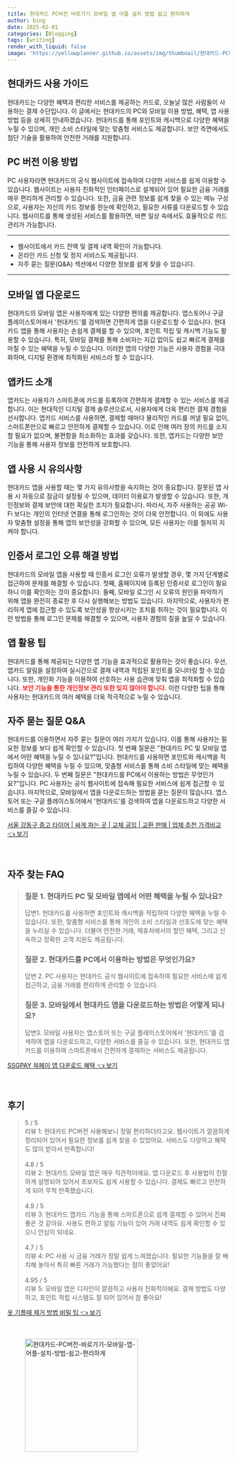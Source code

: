 ```yaml
---
title: 현대카드 PC버전 바로가기 모바일 앱 어플 설치 방법 쉽고 편리하게
author: bing
date: 2025-02-01
categories: [Blogging]
tags: [writing]
render_with_liquid: false
image: 'https://yellowplanner.github.io/assets/img/thumbnail/현대카드-PC버전-바로가기-모바일-앱-어플-설치-방법-쉽고-편리하게.webp'
---
```



<h2 id='현대카드_사용_가이드'>현대카드 사용 가이드</h2>

<p>현대카드는 다양한 혜택과 편리한 서비스를 제공하는 카드로, 오늘날 많은 사람들이 사용하는 결제 수단입니다. 이 글에서는 현대카드의 PC와 모바일 이용 방법, 혜택, 앱 사용 방법 등을 상세히 안내하겠습니다. 현대카드를 통해 포인트와 캐시백으로 다양한 혜택을 누릴 수 있으며, 개인 소비 스타일에 맞는 맞춤형 서비스도 제공합니다. 보안 측면에서도 첨단 기술을 활용하여 안전한 거래를 지원합니다.</p>

<h2 id='PC_버전_이용_방법'>PC 버전 이용 방법</h2>

<p>PC 사용자라면 현대카드의 공식 웹사이트에 접속하여 다양한 서비스를 쉽게 이용할 수 있습니다. 웹사이트는 사용자 친화적인 인터페이스로 설계되어 있어 필요한 금융 거래를 매우 편리하게 관리할 수 있습니다. 또한, 금융 관련 정보를 쉽게 찾을 수 있는 메뉴 구성으로, 사용자는 자신의 카드 정보를 한눈에 확인하고, 필요한 서류를 다운로드할 수 있습니다. 웹사이트를 통해 생성된 서비스를 활용하면, 바쁜 일상 속에서도 효율적으로 카드 관리가 가능합니다.</p>

<hr />

<ul>
    <li>웹사이트에서 카드 잔액 및 결제 내역 확인이 가능합니다.</li>
    <li>온라인 카드 신청 및 정지 서비스도 제공됩니다.</li>
    <li>자주 묻는 질문(Q&A) 섹션에서 다양한 정보를 쉽게 찾을 수 있습니다.</li>
</ul>

<hr />

<h2 id='모바일_앱_다운로드'>모바일 앱 다운로드</h2>

<p>현대카드의 모바일 앱은 사용자에게 있는 다양한 편의를 제공합니다. 앱스토어나 구글 플레이스토어에서 '현대카드'를 검색하면 간편하게 앱을 다운로드할 수 있습니다. 현대카드 앱을 통해 사용자는 손쉽게 결제를 할 수 있으며, 포인트 적립 및 캐시백 기능도 활용할 수 있습니다. 특히, 모바일 결제를 통해 소비자는 지갑 없이도 쉽고 빠르게 결제를 마칠 수 있는 혜택을 누릴 수 있습니다. 이러한 앱의 다양한 기능은 사용자 경험을 극대화하며, 디지털 환경에 최적화된 서비스라 할 수 있습니다.</p>

<h2 id='앱카드_소개'>앱카드 소개</h2>

<p>앱카드는 사용자가 스마트폰에 카드를 등록하여 간편하게 결제할 수 있는 서비스를 제공합니다. 이는 현대적인 디지털 결제 솔루션으로서, 사용자에게 더욱 편리한 결제 경험을 선사합니다. 앱카드 서비스를 사용하면, 결제할 때마다 물리적인 카드를 꺼낼 필요 없이, 스마트폰만으로 빠르고 안전하게 결제할 수 있습니다. 이로 인해 여러 장의 카드를 소지할 필요가 없으며, 불편함을 최소화하는 효과를 갖습니다. 또한, 앱카드는 다양한 보안 기능을 통해 사용자 정보를 안전하게 보호합니다.</p>

<h2 id='앱_사용_시_유의사항'>앱 사용 시 유의사항</h2>

<p>현대카드 앱을 사용할 때는 몇 가지 유의사항을 숙지하는 것이 중요합니다. 잘못된 앱 사용 시 자동으로 잠금이 설정될 수 있으며, 데이터 이용료가 발생할 수 있습니다. 또한, 개인정보와 결제 보안에 대한 확실한 조치가 필요합니다. 따라서, 자주 사용하는 공공 Wi-Fi 보다는 개인의 인터넷 연결을 통해 로그인하는 것이 더욱 안전합니다. 이 외에도 사용자 맞춤형 설정을 통해 앱의 보안성을 강화할 수 있으며, 모든 사용자는 이를 철저히 지켜야 합니다.</p>

<h2 id='인증서_로그인_오류_해결'>인증서 로그인 오류 해결 방법</h2>

<p>현대카드의 모바일 앱을 사용할 때 인증서 로그인 오류가 발생할 경우, 몇 가지 단계별로 접근하여 문제를 해결할 수 있습니다. 첫째, 홈페이지에 등록된 인증서로 로그인이 필요하니 이를 확인하는 것이 중요합니다. 둘째, 모바일 로그인 시 오류의 원인을 파악하기 위해 앱을 완전히 종료한 후 다시 실행해보는 방법도 있습니다. 마지막으로, 사용자가 편리하게 앱에 접근할 수 있도록 보안성을 향상시키는 조치를 취하는 것이 필요합니다. 이런 방법을 통해 로그인 문제를 해결할 수 있으며, 사용자 경험의 질을 높일 수 있습니다.</p>

<h2 id='앱_활용_팁'>앱 활용 팁</h2>

<p>현대카드를 통해 제공되는 다양한 앱 기능을 효과적으로 활용하는 것이 좋습니다. 우선, 앱카드 알림을 설정하여 실시간으로 결제 내역과 적립된 포인트를 모니터링 할 수 있습니다. 또한, 개인화 기능을 이용하여 선호하는 사용 습관에 맞춰 앱을 최적화할 수 있습니다. <b><span style="color: #ee2323;">보안 기능을 통한 개인정보 관리 또한 잊지 않아야 합니다.</span></b> 이런 다양한 팁을 통해 사용자는 현대카드의 여러 혜택을 더욱 적극적으로 누릴 수 있습니다. </p>

<h2 id='자주_묻는_질문_QNA'>자주 묻는 질문 Q&A</h2>

<p>현대카드를 이용하면서 자주 묻는 질문이 여러 가지가 있습니다. 이를 통해 사용자는 필요한 정보를 보다 쉽게 확인할 수 있습니다. 첫 번째 질문은 "현대카드 PC 및 모바일 앱에서 어떤 혜택을 누릴 수 있나요?"입니다. 현대카드를 사용하면 포인트와 캐시백을 적립하여 다양한 혜택을 누릴 수 있으며, 맞춤형 서비스를 통해 소비 스타일에 맞는 혜택을 누릴 수 있습니다. 두 번째 질문은 "현대카드를 PC에서 이용하는 방법은 무엇인가요?"입니다. PC 사용자는 공식 웹사이트에 접속해 필요한 서비스에 쉽게 접근할 수 있습니다. 마지막으로, 모바일에서 앱을 다운로드하는 방법을 묻는 질문이 많습니다. 앱스토어 또는 구글 플레이스토어에서 '현대카드'를 검색하여 앱을 다운로드하고 다양한 서비스를 즐길 수 있습니다.</p>


<p><a class="click-button" title="서울 강동구 중고 타이어 | 싸게 파는 곳 | 교체 공임 | 교환 판매 | 업체 추천 가격비교" href="https://yellowplanner.github.io/posts/%EC%84%9C%EC%9A%B8-%EA%B0%95%EB%8F%99%EA%B5%AC-%EC%A4%91%EA%B3%A0-%ED%83%80%EC%9D%B4%EC%96%B4-%EC%8B%B8%EA%B2%8C-%ED%8C%8C%EB%8A%94-%EA%B3%B3-%EA%B5%90%EC%B2%B4-%EA%B3%B5%EC%9E%84-%EA%B5%90%ED%99%98-%ED%8C%90%EB%A7%A4-%EC%97%85%EC%B2%B4-%EC%B6%94%EC%B2%9C-%EA%B0%80%EA%B2%A9%EB%B9%84%EA%B5%90/" rel="dofollow">서울 강동구 중고 타이어 | 싸게 파는 곳 | 교체 공임 | 교환 판매 | 업체 추천 가격비교 👈 보기</a></p><br>
<h2 id='자주_찾는_FAQ'>자주 찾는 FAQ</h2>
<div itemscope="" itemtype="https://schema.org/FAQPage"> 
<blockquote> 
<div itemscope="" itemprop="mainEntity" itemtype="https://schema.org/Question"> 
<h3 itemprop="name">질문 1. 현대카드 PC 및 모바일 앱에서 어떤 혜택을 누릴 수 있나요?</h3> 
<div itemscope="" itemprop="acceptedAnswer" itemtype="https://schema.org/Answer"> 
<span itemprop="text"> 
<p>답변1. 현대카드를 사용하면 포인트와 캐시백을 적립하여 다양한 혜택을 누릴 수 있습니다. 또한, 맞춤형 서비스를 통해 개인의 소비 스타일과 선호도에 맞는 혜택을 누리실 수 있습니다. 더불어 안전한 거래, 제휴처에서의 할인 혜택, 그리고 신속하고 정확한 고객 지원도 제공됩니다.</p> 
</span> 
</div> 
</div> 
<div itemscope="" itemprop="mainEntity" itemtype="https://schema.org/Question"> 
<h3 itemprop="name">질문 2. 현대카드를 PC에서 이용하는 방법은 무엇인가요?</h3> 
<div itemscope="" itemprop="acceptedAnswer" itemtype="https://schema.org/Answer"> 
<span itemprop="text"> 
<p>답변 2. PC 사용자는 현대카드 공식 웹사이트에 접속하여 필요한 서비스에 쉽게 접근하고, 금융 거래를 편리하게 관리할 수 있습니다.</p> 
</span> 
</div> 
</div> 
<div itemscope="" itemprop="mainEntity" itemtype="https://schema.org/Question"> 
<h3 itemprop="name">질문 3. 모바일에서 현대카드 앱을 다운로드하는 방법은 어떻게 되나요?</h3> 
<div itemscope="" itemprop="acceptedAnswer" itemtype="https://schema.org/Answer"> 
<span itemprop="text"> 
<p>답변3. 모바일 사용자는 앱스토어 또는 구글 플레이스토어에서 '현대카드'를 검색하여 앱을 다운로드하고, 다양한 서비스를 즐길 수 있습니다. 또한, 현대카드 앱카드를 이용하여 스마트폰에서 간편하게 결제하는 서비스도 제공됩니다.</p> 
</span> 
</div> 
</div> 
</blockquote> 
</div>
<p><a class="click-button" title="SSGPAY 쓱페이 앱 다운로드 혜택" href="https://yellowplanner.github.io/posts/SSGPAY-%EC%93%B1%ED%8E%98%EC%9D%B4-%EC%95%B1-%EB%8B%A4%EC%9A%B4%EB%A1%9C%EB%93%9C-%ED%98%9C%ED%83%9D/" rel="dofollow">SSGPAY 쓱페이 앱 다운로드 혜택 👈 보기</a></p><br>
<h2 id='후기'>후기</h2>
<div itemscope itemtype="https://schema.org/Product">
  <blockquote>
  <div itemprop="review" itemscope itemtype="https://schema.org/Review">
      <div itemprop="reviewRating" itemscope itemtype="https://schema.org/Rating"> <span itemprop="ratingValue">5</span> / <span itemprop="bestRating">5</span> </div>
      <span itemprop="reviewBody">리뷰 1: 현대카드 PC버전 사용해보니 정말 편리하더라고요. 웹사이트가 깔끔하게 정리되어 있어서 필요한 정보를 쉽게 찾을 수 있었어요. 서비스도 다양하고 혜택도 많이 받아서 만족합니다!</span>
  </div>
  <br>
  <div itemprop="review" itemscope itemtype="https://schema.org/Review">
      <div itemprop="reviewRating" itemscope itemtype="https://schema.org/Rating"> <span itemprop="ratingValue">4.8</span> / <span itemprop="bestRating">5</span> </div>
      <span itemprop="reviewBody">리뷰 2: 현대카드 모바일 앱은 매우 직관적이에요. 앱 다운로드 후 사용법이 친절하게 설명되어 있어서 초보자도 쉽게 사용할 수 있습니다. 결제도 빠르고 안전하게 되어 무척 만족했습니다.</span>
  </div>
  <br>
  <div itemprop="review" itemscope itemtype="https://schema.org/Review">
      <div itemprop="reviewRating" itemscope itemtype="https://schema.org/Rating"> <span itemprop="ratingValue">4.9</span> / <span itemprop="bestRating">5</span> </div>
      <span itemprop="reviewBody">리뷰 3: 현대카드 앱카드 기능을 통해 스마트폰으로 쉽게 결제할 수 있어서 진짜 좋은 것 같아요. 사용도 편하고 알림 기능이 있어 거래 내역도 쉽게 확인할 수 있으니 안심이 되네요.</span>
  </div>
  <br>
  <div itemprop="review" itemscope itemtype="https://schema.org/Review">
      <div itemprop="reviewRating" itemscope itemtype="https://schema.org/Rating"> <span itemprop="ratingValue">4.7</span> / <span itemprop="bestRating">5</span> </div>
      <span itemprop="reviewBody">리뷰 4: PC 사용 시 금융 거래가 정말 쉽게 느껴졌습니다. 필요한 기능들을 잘 배치해 놓아서 특히 빠른 거래가 가능했다는 점이 좋았어요!</span>
  </div>
  <br>
  <div itemprop="review" itemscope itemtype="https://schema.org/Review">
      <div itemprop="reviewRating" itemscope itemtype="https://schema.org/Rating"> <span itemprop="ratingValue">4.95</span> / <span itemprop="bestRating">5</span> </div>
      <span itemprop="reviewBody">리뷰 5: 모바일 앱은 디자인이 깔끔하고 사용자 친화적이에요. 결제 방법도 다양하고, 포인트 적립 시스템도 잘 되어 있어서 참 좋아요!</span>
  </div>
  </blockquote>
</div>
<p><a class="click-button" title="옷 기름때 제거 방법 비밀 팁" href="https://yellowplanner.github.io/posts/%EC%98%B7-%EA%B8%B0%EB%A6%84%EB%95%8C-%EC%A0%9C%EA%B1%B0-%EB%B0%A9%EB%B2%95-%EB%B9%84%EB%B0%80-%ED%8C%81/" rel="dofollow">옷 기름때 제거 방법 비밀 팁 👈 보기</a></p><br>
<figure class="image"><img src="https://yellowplanner.github.io/assets/img/thumbnail/현대카드-PC버전-바로가기-모바일-앱-어플-설치-방법-쉽고-편리하게.webp" alt="현대카드-PC버전-바로가기-모바일-앱-어플-설치-방법-쉽고-편리하게" width="256" height="256"></figure>